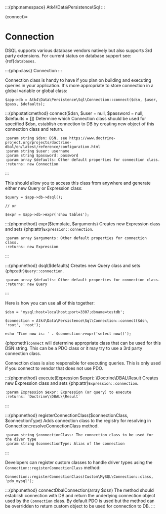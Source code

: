 :::{php:namespace} Atk4\Data\Persistence\Sql
:::

(connect)=

# Connection

DSQL supports various database vendors natively but also supports 3rd party
extensions.
For current status on database support see: {ref}`databases`.

:::{php:class} Connection
:::

Connection class is handy to have if you plan on building and executing
queries in your application. It's more appropriate to store
connection in a global variable or global class:

```
$app->db = Atk4\Data\Persistence\Sql\Connection::connect($dsn, $user, $pass, $defaults);
```

:::{php:staticmethod} connect($dsn, $user = null, $password = null, $defaults = [])
Determine which Connection class should be used for specified $dsn,
establish connection to DB by creating new object of this connection class and return.

```{eval-rst}
:param string $dsn: DSN, see https://www.doctrine-project.org/projects/doctrine-dbal/en/latest/reference/configuration.html
:param string $user: username
:param string $password: password
:param array $defaults: Other default properties for connection class.
:returns: new Connection
```
:::

This should allow you to access this class from anywhere and generate either
new Query or Expression class:

```
$query = $app->db->dsql();

// or

$expr = $app->db->expr('show tables');
```

:::{php:method} expr($template, $arguments)
Creates new Expression class and sets {php:attr}`Expression::connection`.

```{eval-rst}
:param array $arguments: Other default properties for connection class.
:returns: new Expression
```
:::

:::{php:method} dsql($defaults)
Creates new Query class and sets {php:attr}`Query::connection`.

```{eval-rst}
:param array $defaults: Other default properties for connection class.
:returns: new Query
```
:::

Here is how you can use all of this together:

```
$dsn = 'mysql:host=localhost;port=3307;dbname=testdb';

$connection = Atk4\Data\Persistence\Sql\Connection::connect($dsn, 'root', 'root');

echo 'Time now is: ' . $connection->expr('select now()');
```

{php:meth}`connect` will determine appropriate class that can be used for this
DSN string. This can be a PDO class or it may try to use a 3rd party connection
class.

Connection class is also responsible for executing queries. This is only used
if you connect to vendor that does not use PDO.

:::{php:method} execute(Expression $expr): \Doctrine\DBAL\Result
Creates new Expression class and sets {php:attr}`Expression::connection`.

```{eval-rst}
:param Expression $expr: Expression (or query) to execute
:returns: `Doctrine\\DBAL\\Result`
```
:::

:::{php:method} registerConnectionClass($connectionClass, $connectionType)
Adds connection class to the registry for resolving in Connection::resolveConnectionClass method.

```{eval-rst}
:param string $connectionClass: The connection class to be used for the diver type
:param string $connectionType: Alias of the connection
```
:::

Developers can register custom classes to handle driver types using the `Connection::registerConnectionClass` method:

```
Connection::registerConnectionClass(Custom\MySQL\Connection::class, 'pdo_mysql');
```

:::{php:method} connectDbalConnection(array $dsn)
The method should establish connection with DB and return the underlying connection object used by
the `Connection` class. By default PDO is used but the method can be overridden to return custom object to be
used for connection to DB.
:::
